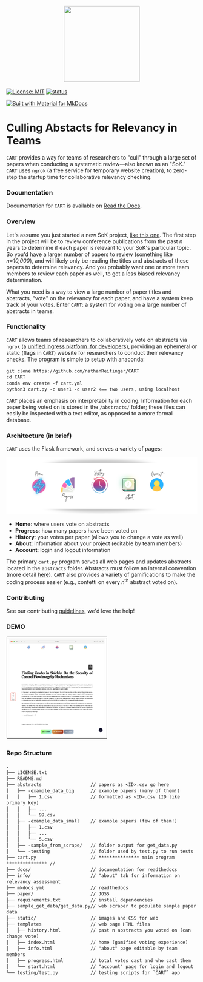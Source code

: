 
<p align="center"><img src="docs/img/logo.svg" data-canonical-src="docs/img/logo.svg" width="200" height="200"/></p>


 [![License: MIT](https://img.shields.io/badge/License-MIT-yellow.svg)](https://opensource.org/licenses/MIT) [![status](https://joss.theoj.org/papers/d58ad58b740d1d2d2470beaf533ef221/status.svg)](https://joss.theoj.org/papers/d58ad58b740d1d2d2470beaf533ef221) 

[![Built with Material for MkDocs](https://img.shields.io/badge/Material_for_MkDocs-526CFE?style=for-the-badge&logo=MaterialForMkDocs&logoColor=white)](https://nathanreitinger.github.io/CART/)



# Culling Abstacts for Relevancy in Teams

`CART` provides a way for teams of researchers to "cull" through a large set of papers when conducting a systematic review—also known as an "SoK." `CART` uses `ngrok` (a free service for temporary website creation), to zero-step the startup time for collaborative relevancy checking. 

### Documentation

Documentation for `CART` is available on [Read the Docs](https://nathanreitinger.github.io/CART/).

### Overview

Let's assume you just started a new SoK project, [like this one](https://conpro23.ieee-security.org/papers/reitinger-conpro23.pdf). The first step in the project will be to review conference publications from the past *n* years to determine if each paper is relevant to your SoK's particular topic. So you'd have a larger number of papers to review (something like *n=10,000*), and will likely only be reading the titles and abstracts of these papers to determine relevancy. And you probably want one or more team members to review each paper as well, to get a less biased relevancy determination. 

What you need is a way to view a large number of paper titles and abstracts, "vote" on the relevancy for each paper, and have a system keep track of your votes. Enter `CART`: a system for voting on a large number of abstracts in teams.

### Functionality

`CART` allows teams of researchers to collaboratively vote on abstracts via `ngrok` (a [unified ingress platform  for developers](https://ngrok.com/)), providing an ephemeral or static (flags in `CART`) website for researchers to conduct their relevancy checks. The program is simple to setup with anaconda:

```
git clone https://github.com/nathanReitinger/CART
cd CART
conda env create -f cart.yml
python3 cart.py -c user1 -c user2 <== two users, using localhost
```

`CART` places an emphasis on interpretability in coding. Information for each paper being voted on is stored in the `/abstracts/` folder; these files can easily be inspected with a text editor, as opposed to a more formal database. 

### Architecture (in brief)

`CART` uses the Flask framework, and serves a variety of pages:

![dock](docs/img/dock.svg)

- **Home**: where users vote on abstracts
- **Progress**: how many papers have been voted on 
- **History**: your votes per paper (allows you to change a vote as well)
- **About**: information about your project (editable by team members)
- **Account**: login and logout information 

The primary `cart.py` program serves all web pages and updates abstracts located in the `abstracts` folder. Abstracts must follow an internal convention (more detail [here](https://nathanreitinger.github.io/CART/assumptions/)). `CART` also provides a variety of gamifications to make the coding process easier (e.g., confetti on every *n*<sup>th</sup> abstract voted on). 

### Contributing

See our contributing [guidelines](https://nathanreitinger.github.io/CART/CONTRIBUTING/), we'd love the help!

### DEMO 

<img src="docs/img/screenshot.png" alt="screenshot" style="zoom: 25%;--s: 10px; padding: var(--s);border: calc(2*var(--s)) solid #0000;outline: 1px solid #000;outline-offset: calc(-1*var(--s));background: conic-gradient(from 90deg at 1px 1px,#0000 25%,#000 0);" />

### Repo Structure 

```
.
├── LICENSE.txt
├── README.md
├── abstracts                  // papers as <ID>.csv go here
│   ├── -example_data_big      // example papers (many of them!)
│   │   ├── 1.csv              // formatted as <ID>.csv (ID like primary key)
│   │   ├── ...								
│   │   └── 99.csv							
│   ├── -example_data_small    // example papers (few of them!)
│   │   ├── 1.csv
│   │   ├── ...
│   │   └── 5.csv
│   ├── -sample_from_scrape/   // folder output for get_data.py 
│   └── -testing               // folder used by test.py to run tests
├── cart.py                    // *************** main program *************** // 
├── docs/                      // documentation for readthedocs
├── info/                      // "about" tab for information on relevancy assessment
├── mkdocs.yml                 // readthedocs
├── paper/                     // JOSS
├── requirements.txt           // install dependencies 
├── sample_get_data/get_data.py// web scraper to populate sample paper data 
├── static/                    // images and CSS for web
├── templates                  // web page HTML files
│   ├── history.html           // past n abstracts you voted on (can change vote)
│   ├── index.html             // home (gamified voting experience)
│   ├── info.html              // "about" page editable by team members
│   ├── progress.html          // total votes cast and who cast them
│   └── start.html             // "account" page for login and logout 
└── testing/test.py            // testing scripts for `CART` app 

```



